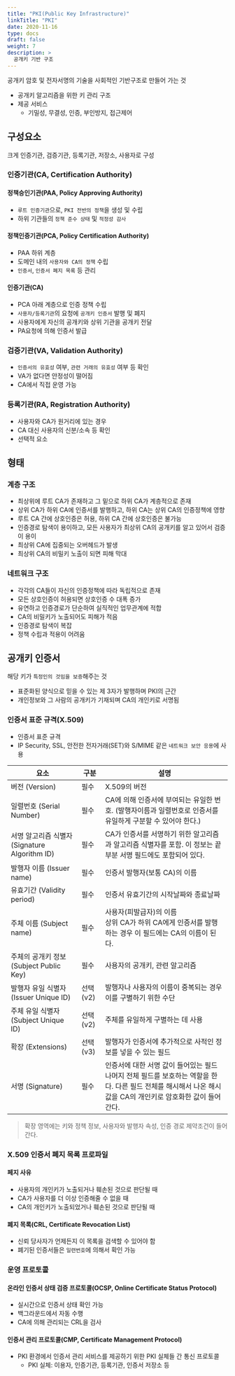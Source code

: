 ```yaml
---
title: "PKI(Public Key Infrastructure)"
linkTitle: "PKI"
date: 2020-11-16
type: docs
draft: false
weight: 7
description: >
  공개키 기반 구조
---
```


공개키 암호 및 전자서명의 기술을 사회적인 기반구조로 만들어 가는 것

- 공개키 알고리즘을 위한 키 관리 구조
- 제공 서비스
  - 기밀성, 무결성, 인증, 부인방지, 접근제어

구성요소
---

크게 인증기관, 검증기관, 등록기관, 저장소, 사용자로 구성

### 인증기관(CA, Certification Authority)

#### 정책승인기관(PAA, Policy Approving Authority)

- `루트 인증기관`으로, `PKI 전반의 정책`을 생성 및 수립
- 하위 기관들의 `정책 준수 상태` 및 `적정성 감사`

#### 정책인증기관(PCA, Policy Certification Authority)

- PAA 하위 계층
- 도메인 내의 `사용자와 CA의 정책` 수립
- `인증서`, `인증서 폐지 목록` 등 관리

#### 인증기관(CA)

- PCA 아래 계층으로 인증 정책 수립
- `사용자/등록기관`의 요청에 `공개키 인증서` 발행 및 폐지
- 사용자에게 자신의 공개키와 상위 기관을 공개키 전달
- PA요청에 의해 인증서 발급

### 검증기관(VA, Validation Authority)

- `인증서의 유효성` 여부, `관련 거래의 유효성` 여부 등 확인
- VA가 없다면 안정성이 떨어짐
- CA에서 직접 운영 가능

### 등록기관(RA, Registration Authority)

- 사용자와 CA가 원거리에 있는 경우
- CA 대신 사용자의 신분/소속 등 확인
- 선택적 요소

형태
---

### 계층 구조

- 최상위에 루트 CA가 존재하고 그 밑으로 하위 CA가 계층적으로 존재
- 상위 CA가 하위 CA에 인증서를 발행하고, 하위 CA는 상위 CA의 인증정책에 영향
- 루트 CA 간에 상호인증은 허용, 하위 CA 간에 상호인증은 불가능
- 인증경로 탐색이 용이하고, 모든 사용자가 최상위 CA의 공개키를 알고 있어서 검증이 용이
- 최상위 CA에 집중되는 오버헤드가 발생
- 최상위 CA의 비밀키 노출이 되면 피해 막대

### 네트워크 구조

- 각각의 CA들이 자신의 인증정책에 따라 독립적으로 존재
- 모든 상호인증이 허용되면 상호인증 수 대폭 증가
- 유연하고 인증경로가 단순하여 실직적인 업무관계에 적합
- CA의 비밀키가 노출되어도 피해가 적음
- 인증경로 탐색이 복잡
- 정책 수립과 적용이 어려움

공개키 인증서
---

해당 키가 `특정인의 것임을 보증`해주는 것

- 표준화된 양식으로 믿을 수 있는 제 3자가 발행하며 PKI의 근간
- 개인정보와 그 사람의 공개키가 기재되며 CA의 개인키로 서명됨

### 인증서 표준 규격(X.509)

- 인증서 표준 규격
- IP Security, SSL, 안전한 전자거래(SET)와 S/MIME 같은 `네트워크 보안 응용`에 사용

| 요소 | 구분 | 설명 |
|------|------|------|
| 버전 (Version) | 필수 | X.509의 버전 |
| 일렬번호 (Serial Number) | 필수 | CA에 의해 인증서에 부여되는 유일한 번호. (발행자이름과 일렬번호로 인증서를 유일하게 구분할 수 있어야 한다.) |
| 서명 알고리즘 식별자 (Signature Algorithm ID) | 필수 | CA가 인증서를 서명하기 위한 알고리즘과 알고리즘 식별자를 포함. 이 정보는 끝부분 서명 필드에도 포함되어 있다. |
| 발행자 이름 (Issuer name) | 필수 | 인증서 발행자(보통 CA)의 이름 |
| 유효기간 (Validity period) | 필수 | 인증서 유효기간의 시작날짜와 종료날짜 |
| 주체 이름 (Subject name) | 필수 | 사용자(피발급자)의 이름 <br> 상위 CA가 하위 CA에게 인증서를 발행하는 경우 이 필드에는 CA의 이름이 된다. |
| 주체의 공개키 정보 (Subject Public Key) | 필수 | 사용자의 공개키, 관련 알고리즘 |
| 발행자 유일 식별자 (Issuer Unique ID) | 선택(v2) | 발행자나 사용자의 이름이 중복되는 경우 이를 구별하기 위한 수단 |
| 주체 유일 식별자 (Subject Unique ID) | 선택(v2) | 주체를 유일하게 구별하는 데 사용 |
| 확장 (Extensions) | 선택(v3) | 발행자가 인증서에 추가적으로 사적인 정보를 넣을 수 있는 필드 |
| 서명 (Signature) | 필수 | 인증서에 대한 서명 값이 들어있는 필드 나머지 전체 필드를 보호하는 역할을 한다. 다른 필드 전체를 해시해서 나온 해시 값을 CA의 개인키로 암호화한 값이 들어간다. |

> 확장 영역에는 키와 정책 정보, 사용자와 발행자 속성, 인증 경로 제약조건이 들어간다.

### X.509 인증서 폐지 목록 프로파일

#### 페지 사유

- 사용자의 개인키가 노출되거나 훼손된 것으로 판단될 때
- CA가 사용자를 더 이상 인증해줄 수 없을 때
- CA의 개인키가 노출되었거나 훼손된 것으로 판단될 때

#### 폐지 목록(CRL, Certificate Revocation List)

- 신뢰 당사자가 언제든지 이 목록을 검색할 수 있어야 함
- 폐기된 인증서들은 `일련번호`에 의해서 확인 가능

### 운영 프로토콜

#### 온라인 인증서 상태 검증 프로토콜(OCSP, Online Certificate Status Protocol)

- 실시간으로 인증서 상태 확인 가능
- 백그라운드에서 자동 수행
- CA에 의해 관리되는 CRL을 검사

#### 인증서 관리 프로토콜(CMP, Certificate Management Protocol)

- PKI 환경에서 인증서 관리 서비스를 제공하기 위한 PKI 실체들 간 통신 프로토콜
  - PKI 실체: 이용자, 인증기관, 등록기관, 인증서 저장소 등
